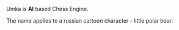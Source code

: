 Umka is **AI** based Chess Engine.

The name applies to a russian cartoon character - little 
polar bear.